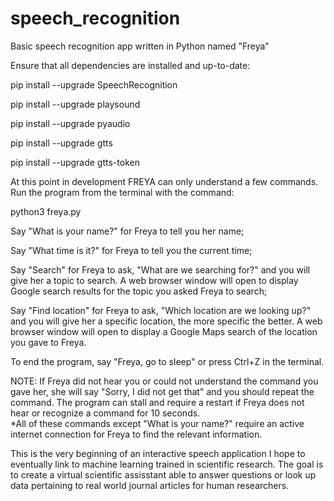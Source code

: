# speech_recognition
Basic speech recognition app written in Python named "Freya"

Ensure that all dependencies are installed and up-to-date:  
  
pip install --upgrade SpeechRecognition  

pip install --upgrade playsound  

pip install --upgrade pyaudio  

pip install --upgrade gtts  

pip install --upgrade gtts-token

At this point in development FREYA can only understand a few commands. Run the program from the terminal with the command:  
  
python3 freya.py  

Say "What is your name?" for Freya to tell you her name;  
  
Say "What time is it?" for Freya to tell you the current time;  
  
Say "Search" for Freya to ask, "What are we searching for?" and you will give her a topic to search. A web browser window will open to display Google search results for the topic you asked Freya to search;  
  
Say "Find location" for Freya to ask, "Which location are we looking up?" and you will give her a specific location, the more specific the better. A web browser window will open to display a Google Maps search of the location you gave to Freya.  

To end the program, say "Freya, go to sleep" or press Ctrl+Z in the terminal.  

NOTE: If Freya did not hear you or could not understand the command you gave her, she will say "Sorry, I did not get that" and you should repeat the command. The program can stall and require a restart if Freya does not hear or recognize a command for 10 seconds.  
*All of these commands except "What is your name?" require an active internet connection for Freya to find the relevant information.  
  
This is the very beginning of an interactive speech application I hope to eventually link to machine learning trained in scientific research. The goal is to create a virtual scientific assisstant able to answer questions or look up data pertaining to real world journal articles for human researchers.  

